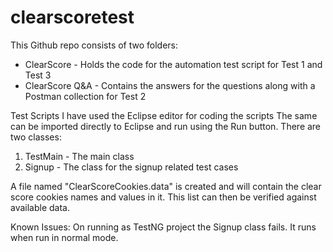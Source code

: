 # clearscoretest

This Github repo consists of two folders:

- ClearScore - Holds the code for the automation test script for Test 1 and Test 3
- ClearScore Q&A - Contains the answers for the questions along with a Postman collection for Test 2

Test Scripts
I have used the Eclipse editor for coding the scripts
The same can be imported directly to Eclipse and run using the Run button.
There are two classes:
1. TestMain - The main class
2. Signup - The class for the signup related test cases

A file named "ClearScoreCookies.data" is created and will contain the clear score cookies names and values in it. This list can then be verified against available data.


Known Issues: On running as TestNG project the Signup class fails. It runs when run in normal mode.
